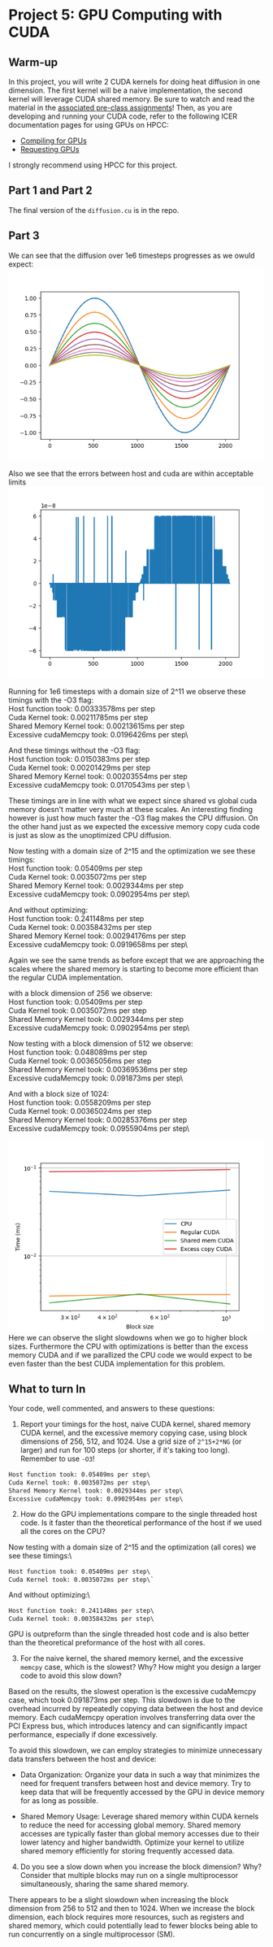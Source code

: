 # Project 5: GPU Computing with CUDA

## Warm-up

In this project,  you will write 2 CUDA kernels for doing heat diffusion in one
dimension. The first kernel will be a naive implementation, the second kernel
will leverage CUDA shared memory. Be sure to watch and read the material in the [associated pre-class assignments](../schedule.md)! Then, as you are developing and running your CUDA code, refer to the following ICER documentation pages for using GPUs on HPCC:

- [Compiling for GPUs](https://docs.icer.msu.edu/Compiling_for_GPUs/)
- [Requesting GPUs](https://docs.icer.msu.edu/Requesting_GPUs/)

I strongly recommend using HPCC for this project.

## Part 1 and Part 2

The final version of the `diffusion.cu` is in the repo.

## Part 3

We can see that the diffusion over 1e6 timesteps progresses as we owuld expect:
![P2-comparison-Latency](./fig2.png)

Also we see that the errors between host and cuda are within acceptable limits
![P2-comparison-Latency](./fig1.png)

Running for 1e6 timesteps with a domain size of 2^11 we observe these timings with the -O3 flag:\
Host function took: 0.00333578ms per step \
Cuda Kernel took: 0.00211785ms per step\
Shared Memory Kernel took: 0.00213615ms per step\
Excessive cudaMemcpy took: 0.0196426ms per step\

And these timings without the -O3 flag: \
Host function took: 0.0150383ms per step\
Cuda Kernel took: 0.00201429ms per step\
Shared Memory Kernel took: 0.00203554ms per step\
Excessive cudaMemcpy took: 0.0170543ms per step \

These timings are in line with what we expect since shared vs global cuda memory doesn't matter very much at these scales. An interesting finding however is just how much faster the -O3 flag makes the CPU diffusion. On the other hand just as we expected the excessive memory copy cuda code is just as slow as the unoptimized CPU diffusion.

Now testing with a domain size of 2^15 and the optimization we see these timings:\
Host function took: 0.05409ms per step\
Cuda Kernel took: 0.0035072ms per step\
Shared Memory Kernel took: 0.0029344ms per step\
Excessive cudaMemcpy took: 0.0902954ms per step\

And without optimizing:\
Host function took: 0.241148ms per step\
Cuda Kernel took: 0.00358432ms per step\
Shared Memory Kernel took: 0.00294176ms per step\
Excessive cudaMemcpy took: 0.0919658ms per step\

Again we see the same trends as before except that we are approaching the scales where the shared memory is starting to become more efficient than the regular CUDA implementation.

with a block dimension of 256 we observe:\
Host function took: 0.05409ms per step\
Cuda Kernel took: 0.0035072ms per step\
Shared Memory Kernel took: 0.0029344ms per step\
Excessive cudaMemcpy took: 0.0902954ms per step\

Now testing with a block dimension of 512 we observe:\
Host function took: 0.048089ms per step\
Cuda Kernel took: 0.00365056ms per step\
Shared Memory Kernel took: 0.00369536ms per step\
Excessive cudaMemcpy took: 0.091873ms per step\

And with a block size of 1024:\
Host function took: 0.0558209ms per step\
Cuda Kernel took: 0.00365024ms per step\
Shared Memory Kernel took: 0.00285376ms per step\
Excessive cudaMemcpy took: 0.0955904ms per step\


![P2-comparison-Latency](./Speedups.png)\
Here we can observe the slight slowdowns when we go to higher block sizes. Furthermore the CPU with optimizations is better than the excess memory CUDA and if we parallized the CPU code we would expect to be even faster than the best CUDA implementation for this problem.






## What to turn In

Your code, well commented, and answers to these questions:

1. Report your timings for the host, naive CUDA kernel, shared memory CUDA kernel,
and the excessive memory copying case, using block dimensions of 256, 512,
and 1024. Use a grid size of `2^15+2*NG` (or larger) and run for 100 steps (or
shorter, if it's taking too long). Remember to use `-O3`!

  ```
  Host function took: 0.05409ms per step\
  Cuda Kernel took: 0.0035072ms per step\
  Shared Memory Kernel took: 0.0029344ms per step\
  Excessive cudaMemcpy took: 0.0902954ms per step\
  ```

2. How do the GPU implementations compare to the single threaded host code. Is it
faster than the theoretical performance of the host if we used all the cores on
the CPU?

  Now testing with a domain size of 2^15 and the optimization (all cores) we see these timings:\
  ```
  Host function took: 0.05409ms per step\
  Cuda Kernel took: 0.0035072ms per step\`
  ```
  And without optimizing:\
  
  ```
  Host function took: 0.241148ms per step\
  Cuda Kernel took: 0.00358432ms per step\
  ```

  GPU is outpreform than the single threaded host code and is also better than the theoretical preformance of the host with all cores.


3. For the naive kernel, the shared memory kernel, and the excessive `memcpy` case,
which is the slowest? Why? How might you design a larger code to avoid this slow down?

  Based on the  results, the slowest operation is the excessive cudaMemcpy case, which took 0.091873ms per step. This slowdown is due to the overhead incurred by repeatedly copying data between the host and device memory. Each cudaMemcpy operation involves transferring data over the PCI Express bus, which introduces latency and can significantly impact performance, especially if done excessively.
  
  To avoid this slowdown, we can employ strategies to minimize unnecessary data transfers between the host and device:
  
  * Data Organization: Organize your data in such a way that minimizes the need for frequent transfers between host and device memory. Try to keep data that will be frequently accessed by the GPU in device memory for as long as possible.

  * Shared Memory Usage: Leverage shared memory within CUDA kernels to reduce the need for accessing global memory. Shared memory accesses are typically faster than global memory accesses due to their lower latency and higher bandwidth. Optimize your kernel to utilize shared memory efficiently for storing frequently accessed data.

4. Do you see a slow down when you increase the block dimension? Why? Consider
that multiple blocks may run on a single multiprocessor simultaneously, sharing
the same shared memory.

  There appears to be a slight slowdown when increasing the block dimension from 256 to 512 and then to 1024. When we increase the block dimension, each block requires more resources, such as registers and shared memory, which could potentially lead to fewer blocks being able to run concurrently on a single multiprocessor (SM).



